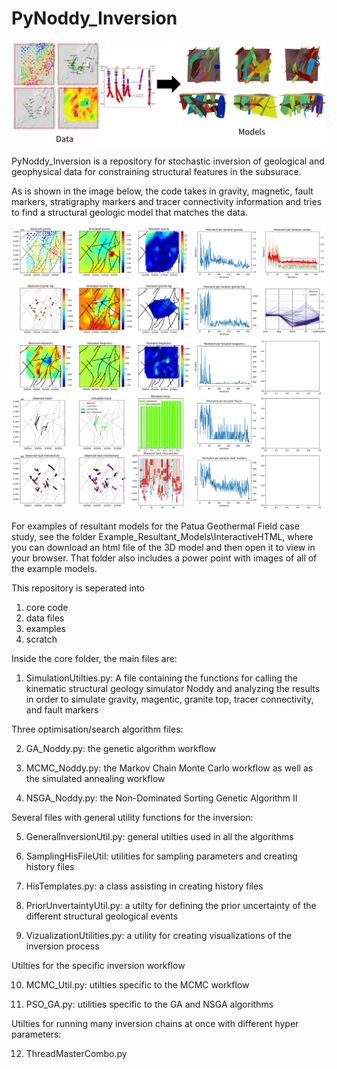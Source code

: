 # PyNoddy_Inversion

![geologic model](/Github.PNG)

PyNoddy_Inversion is a repository for stochastic inversion of geological and geophysical data for constraining structural features in the subsurace.

As is shown in the image below, the code takes in gravity, magnetic, fault markers, stratigraphy markers and tracer connectivity information and tries to find a structural geologic model that matches the data.

![geologic model](/InversionExample.png)

For examples of resultant models for the Patua Geothermal Field case study, see the folder Example_Resultant_Models\InteractiveHTML, where you can download an html file of the 3D model and then open it to view in your browser. That folder also includes a power point with images of all of the example models.

This repository is seperated into
1. core code
2. data files
3. examples
4. scratch

Inside the core folder, the main files are: 

1. SimulationUtilties.py: A file containing the functions for calling the kinematic structural geology simulator Noddy and analyzing
the results in order to simulate gravity, magentic, granite top, tracer connectivity, and fault markers

Three optimisation/search algorithm files:

2.  GA_Noddy.py: the genetic algorithm workflow

3.  MCMC_Noddy.py: the Markov Chain Monte Carlo workflow as well as the simulated annealing workflow

4.  NSGA_Noddy.py: the Non-Dominated Sorting Genetic Algorithm II

Several files with general utility functions for the inversion:

5. GeneralInversionUtil.py: general utilties used in all the algorithms

6. SamplingHisFileUtil: utilities for sampling parameters and creating history files

7. HisTemplates.py: a class assisting in creating history files 

8. PriorUnvertaintyUtil.py: a utilty for defining the prior uncertainty of the different structural geological events

9. VizualizationUtilities.py: a utility for creating visualizations of the inversion process

Utilties for the specific inversion workflow

10. MCMC_Util.py: utilties specific to the MCMC workflow

11. PSO_GA.py: utilities specific to the GA and NSGA algorithms

Utilties for running many inversion chains at once with different hyper parameters:

12. ThreadMasterCombo.py



